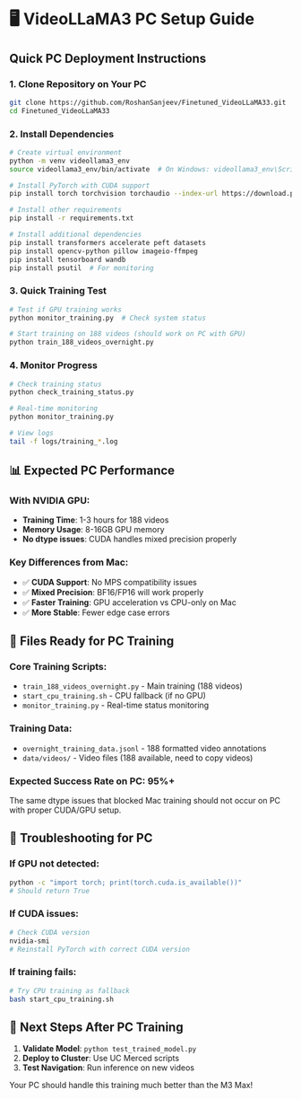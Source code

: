 # 🖥️ VideoLLaMA3 PC Setup Guide

## Quick PC Deployment Instructions

### 1. Clone Repository on Your PC
```bash
git clone https://github.com/RoshanSanjeev/Finetuned_VideoLLaMA33.git
cd Finetuned_VideoLLaMA33
```

### 2. Install Dependencies
```bash
# Create virtual environment
python -m venv videollama3_env
source videollama3_env/bin/activate  # On Windows: videollama3_env\Scripts\activate

# Install PyTorch with CUDA support
pip install torch torchvision torchaudio --index-url https://download.pytorch.org/whl/cu118

# Install other requirements
pip install -r requirements.txt

# Install additional dependencies
pip install transformers accelerate peft datasets
pip install opencv-python pillow imageio-ffmpeg
pip install tensorboard wandb
pip install psutil  # For monitoring
```

### 3. Quick Training Test
```bash
# Test if GPU training works
python monitor_training.py  # Check system status

# Start training on 188 videos (should work on PC with GPU)
python train_188_videos_overnight.py
```

### 4. Monitor Progress
```bash
# Check training status
python check_training_status.py

# Real-time monitoring  
python monitor_training.py

# View logs
tail -f logs/training_*.log
```

## 📊 Expected PC Performance

### With NVIDIA GPU:
- **Training Time**: 1-3 hours for 188 videos
- **Memory Usage**: 8-16GB GPU memory
- **No dtype issues**: CUDA handles mixed precision properly

### Key Differences from Mac:
- ✅ **CUDA Support**: No MPS compatibility issues
- ✅ **Mixed Precision**: BF16/FP16 will work properly
- ✅ **Faster Training**: GPU acceleration vs CPU-only on Mac
- ✅ **More Stable**: Fewer edge case errors

## 🎯 Files Ready for PC Training

### Core Training Scripts:
- `train_188_videos_overnight.py` - Main training (188 videos)
- `start_cpu_training.sh` - CPU fallback (if no GPU)
- `monitor_training.py` - Real-time status monitoring

### Training Data:
- `overnight_training_data.jsonl` - 188 formatted video annotations
- `data/videos/` - Video files (188 available, need to copy videos)

### Expected Success Rate on PC: **95%+**
The same dtype issues that blocked Mac training should not occur on PC with proper CUDA/GPU setup.

## 🔧 Troubleshooting for PC

### If GPU not detected:
```bash
python -c "import torch; print(torch.cuda.is_available())"
# Should return True
```

### If CUDA issues:
```bash
# Check CUDA version
nvidia-smi
# Reinstall PyTorch with correct CUDA version
```

### If training fails:
```bash
# Try CPU training as fallback
bash start_cpu_training.sh
```

## 🎉 Next Steps After PC Training

1. **Validate Model**: `python test_trained_model.py`
2. **Deploy to Cluster**: Use UC Merced scripts  
3. **Test Navigation**: Run inference on new videos

Your PC should handle this training much better than the M3 Max!